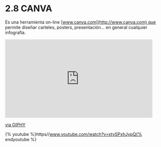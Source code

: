 # 2.8 CANVA

Es una herramienta on-line [www.canva.com](http://www.canva.com) que permite diseñar carteles, posters, presentación... en general cualquier infografía. 

<iframe src="https://giphy.com/embed/WF0b9CcUsZJD2" width="480" height="256" frameBorder="0" class="giphy-embed" allowFullScreen></iframe><p><a href="https://giphy.com/gifs/top-of-the-pops-WF0b9CcUsZJD2">via GIPHY</a></p>

{% youtube %}https//www.youtube.com/watch?v=xtySPxhJypQ{% endyoutube %}